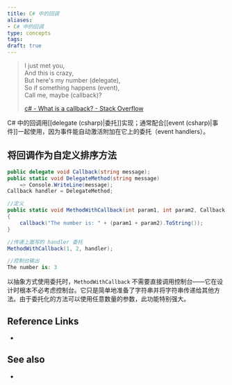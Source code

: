 ```yaml
---
title: C# 中的回调
aliases: 
- C# 中的回调
type: concepts
tags: 
draft: true
---
```


> I just met you,  
> And this is crazy,  
> But here's my number (delegate),  
> So if something happens (event),  
> Call me, maybe (callback)?
> 
> [c# - What is a callback? - Stack Overflow](https://stackoverflow.com/questions/2139812/what-is-a-callback/13128949#13128949)

C# 中的回调用[[delegate (csharp)|委托]]实现；通常配合[[event (csharp)|事件]]一起使用，因为事件能自动激活附加在它上的委托（event handlers）。

## 将回调作为自定义排序方法

```csharp
public delegate void Callback(string message);
public static void DelegateMethod(string message) 
	=> Console.WriteLine(message);
Callback handler = DelegateMethod;

//定义
public static void MethodWithCallback(int param1, int param2, Callback callback)
{
    callback("The number is: " + (param1 + param2).ToString());
}

//传递上面写的 handler 委托
MethodWithCallback(1, 2, handler);

//控制台输出
The number is: 3
```

以抽象方式使用委托时，`MethodWithCallback` 不需要直接调用控制台——它在设计时根本不必考虑控制台。它只是简单地准备了字符串并将字符串传递给其他方法。由于委托化的方法可以使用任意数量的参数，此功能特别强大。

## Reference Links

- 

## See also

- 